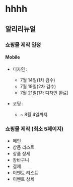 # hhhh

## 알리리뉴얼

### 쇼핑몰 제작 일정

#### Mobile

- 디자인 :

  - 7월 14일(1차 검수)
  - 7월 19일(2차 검수)
  - 7월 21일(1차 디자인 완료)

- 코딩 :
  - ~ 8월 4일까지

### 쇼핑몰 제작 (최소 5페이지)

- 메인
- 상품 리스트
- 상품 상세
- 장바구니
- 결제
- 이벤트 리스트
- 이벤트 상세
